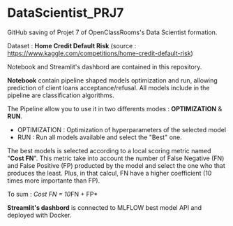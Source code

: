 # DataScientist_PRJ7
GitHub saving of Projet 7 of OpenClassRooms's Data Scientist formation. 

Dataset : **Home Credit Default Risk** (source : https://www.kaggle.com/competitions/home-credit-default-risk)

Notebook and Streamlit's dashbord are contained in this repository.

**Notebook** contain pipeline shaped models optimization and run, allowing prediction of client loans acceptance/refusal. 
All models include in the pipeline are classification algorithms. 

The Pipeline allow you to use it in two differents modes : **OPTIMIZATION** & **RUN**. 

* OPTIMIZATION : Optimization of hyperparameters of the selected model
* RUN : Run all models available and select the "Best" one. 

The best models is selected according to a local scoring metric named "**Cost FN**". This metric take into account the number of False Negative (FN) and False Positive (FP) producted by the model and select the one who that produces the least. Plus, in that calcul, FN have a higher coefficient (10 times more importante than FP). 

To sum : *Cost FN = 10*FN + FP*

**Streamlit's dashbord** is connected to MLFLOW best model API and deployed with Docker. 
